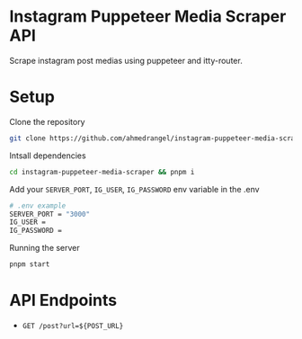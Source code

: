 # Instagram Puppeteer Media Scraper API
Scrape instagram post medias using puppeteer and itty-router.

# Setup
Clone the repository

```sh
git clone https://github.com/ahmedrangel/instagram-puppeteer-media-scraper.git
```

Intsall dependencies
```sh
cd instagram-puppeteer-media-scraper && pnpm i
```

Add your `SERVER_PORT`, `IG_USER`, `IG_PASSWORD` env variable in the .env
```sh
# .env example
SERVER_PORT = "3000"
IG_USER =
IG_PASSWORD =
```

Running the server
```sh
pnpm start
```

# API Endpoints
- `GET /post?url=${POST_URL}`